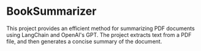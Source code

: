 # BookSummarizer
This project provides an efficient method for summarizing PDF documents using LangChain and OpenAI's GPT. The project extracts text from a PDF file, and then generates a concise summary of the document.
